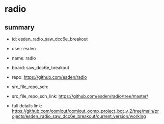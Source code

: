 # radio
 
## summary 
* id: esden_radio_saw_dcc6e_breakout
* user: esden
* name: radio
* board: saw_dcc6e_breakout
* repo: https://github.com/esden/radio



* src_file_repo_sch: 
* src_file_repo_sch_link: https://github.com/esden/radio/tree/master/
* full details link: https://github.com/oomlout/oomlout_oomp_project_bot_v_2/tree/main/projects/esden_radio_saw_dcc6e_breakout/current_version/working  






